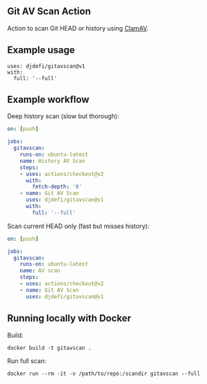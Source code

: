 ## Git AV Scan Action

Action to scan Git HEAD or history using [ClamAV](https://www.clamav.net/). 

## Example usage

```
uses: djdefi/gitavscan@v1
with:
  full: '--full'
```

## Example workflow

Deep history scan (slow but thorough):

```yaml
on: [push]

jobs:
  gitavscan:
    runs-on: ubuntu-latest
    name: History AV Scan
    steps:
    - uses: actions/checkout@v2
      with:
        fetch-depth: '0'
    - name: Git AV Scan
      uses: djdefi/gitavscan@v1
      with:
        full: '--full'
```  

Scan current HEAD only (fast but misses history):

```yaml
on: [push]

jobs:
  gitavscan:
    runs-on: ubuntu-latest
    name: AV scan
    steps:
    - uses: actions/checkout@v2
    - name: Git AV Scan
      uses: djdefi/gitavscan@v1
``` 

## Running locally with Docker

Build:

```shell
docker build -t gitavscan .
```

Run full scan:

```shell
docker run --rm -it -v /path/to/repo:/scandir gitavscan --full
```

